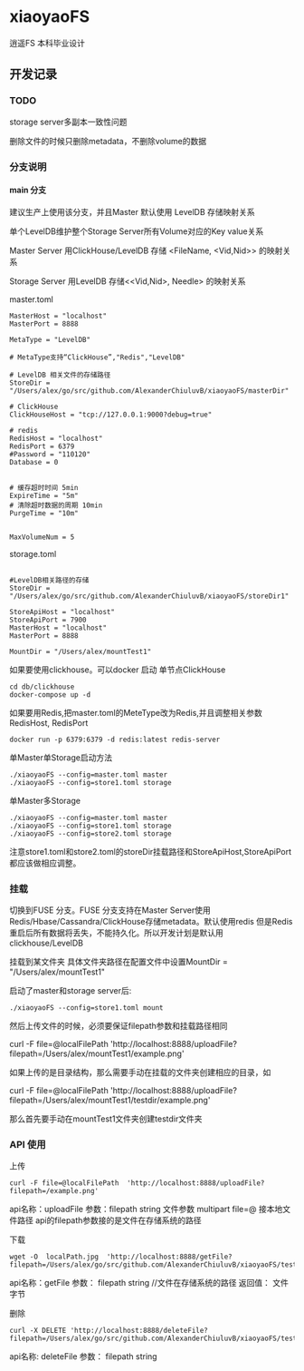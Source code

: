 # xiaoyaoFS
逍遥FS 本科毕业设计

## 开发记录

### TODO

storage server多副本一致性问题

删除文件的时候只删除metadata，不删除volume的数据


### 分支说明

#### main 分支

建议生产上使用该分支，并且Master 默认使用 LevelDB 存储映射关系

单个LevelDB维护整个Storage Server所有Volume对应的Key value关系

Master Server 用ClickHouse/LevelDB 存储 <FileName, <Vid,Nid>> 的映射关系

Storage Server 用LevelDB 存储<<Vid,Nid>, Needle> 的映射关系


master.toml 

```
MasterHost = "localhost"
MasterPort = 8888

MetaType = "LevelDB"

# MetaType支持“ClickHouse”,"Redis","LevelDB"

# LevelDB 相关文件的存储路径
StoreDir = "/Users/alex/go/src/github.com/AlexanderChiuluvB/xiaoyaoFS/masterDir"

# ClickHouse
ClickHouseHost = "tcp://127.0.0.1:9000?debug=true"

# redis
RedisHost = "localhost"
RedisPort = 6379
#Password = "110120"
Database = 0


# 缓存超时时间 5min
ExpireTime = "5m"
# 清除超时数据的周期 10min
PurgeTime = "10m"


MaxVolumeNum = 5

```
storage.toml

```

#LevelDB相关路径的存储
StoreDir = "/Users/alex/go/src/github.com/AlexanderChiuluvB/xiaoyaoFS/storeDir1"

StoreApiHost = "localhost"
StoreApiPort = 7900
MasterHost = "localhost"
MasterPort = 8888

MountDir = "/Users/alex/mountTest1"
```

如果要使用clickhouse。可以docker 启动 单节点ClickHouse
```
cd db/clickhouse
docker-compose up -d
```

如果要用Redis,把master.toml的MeteType改为Redis,并且调整相关参数RedisHost, RedisPort
```
docker run -p 6379:6379 -d redis:latest redis-server
```


单Master单Storage启动方法
```
./xiaoyaoFS --config=master.toml master
./xiaoyaoFS --config=store1.toml storage
```

单Master多Storage
```
./xiaoyaoFS --config=master.toml master
./xiaoyaoFS --config=store1.toml storage
./xiaoyaoFS --config=store2.toml storage
```
注意store1.toml和store2.toml的storeDir挂载路径和StoreApiHost,StoreApiPort都应该做相应调整。


### 挂载

切换到FUSE 分支。FUSE 分支支持在Master Server使用Redis/Hbase/Cassandra/ClickHouse存储metadata。默认使用redis
但是Redis重启后所有数据将丢失，不能持久化。所以开发计划是默认用clickhouse/LevelDB

挂载到某文件夹
具体文件夹路径在配置文件中设置MountDir = "/Users/alex/mountTest1"

启动了master和storage server后:
```
./xiaoyaoFS --config=store1.toml mount
```

然后上传文件的时候，必须要保证filepath参数和挂载路径相同

curl -F file=@localFilePath  'http://localhost:8888/uploadFile?filepath=/Users/alex/mountTest1/example.png'

如果上传的是目录结构，那么需要手动在挂载的文件夹创建相应的目录，如

curl -F file=@localFilePath  'http://localhost:8888/uploadFile?filepath=/Users/alex/mountTest1/testdir/example.png'

那么首先要手动在mountTest1文件夹创建testdir文件夹

### API 使用


上传 
```
curl -F file=@localFilePath  'http://localhost:8888/uploadFile?filepath=/example.png'
```

api名称：uploadFile
参数：filepath string
     文件参数  multipart
file=@ 接本地文件路径  api的filepath参数接的是文件在存储系统的路径



下载
```
wget -O  localPath.jpg  'http://localhost:8888/getFile?filepath=/Users/alex/go/src/github.com/AlexanderChiuluvB/xiaoyaoFS/test/nut.png'
```

api名称：getFile
参数：   filepath string  //文件在存储系统的路径
返回值： 文件字节



删除
```
curl -X DELETE 'http://localhost:8888/deleteFile?filepath=/Users/alex/go/src/github.com/AlexanderChiuluvB/xiaoyaoFS/test/nut.png'
```

api名称: deleteFile
参数：   filepath string

